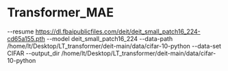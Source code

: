 # Transformer_MAE
--resume https://dl.fbaipublicfiles.com/deit/deit_small_patch16_224-cd65a155.pth --model deit_small_patch16_224 --data-path /home/lt/Desktop/LT_transformer/deit-main/data/cifar-10-python  --data-set CIFAR --output_dir /home/lt/Desktop/LT_transformer/deit-main/data/cifar-10-python  
